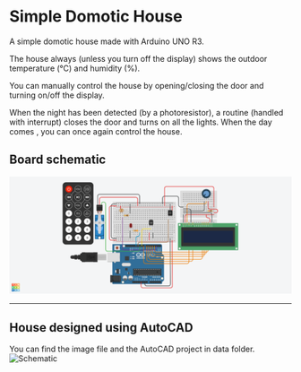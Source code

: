 # Simple Domotic House
A simple domotic house made with Arduino UNO R3.

The house always (unless you turn off the display) shows the outdoor temperature (°C) and humidity (%).

You can manually control the house by opening/closing the door and turning on/off the display.

When the night has been detected (by a photoresistor), a routine (handled with interrupt) closes the door and turns on all the lights. When the day comes , you can once again control the house. 

## Board schematic
![Schematic](https://github.com/Millenium6208/SimpleDomoticHouse/blob/main/SimpleDomoticHouse_sch.png)

---

## House designed using AutoCAD
You can find the image file and the AutoCAD project in data folder.
![Schematic](https://github.com/Millenium6208/SimpleDomoticHouse/blob/main/SimpleDomoticHouse_cad.bmp)
